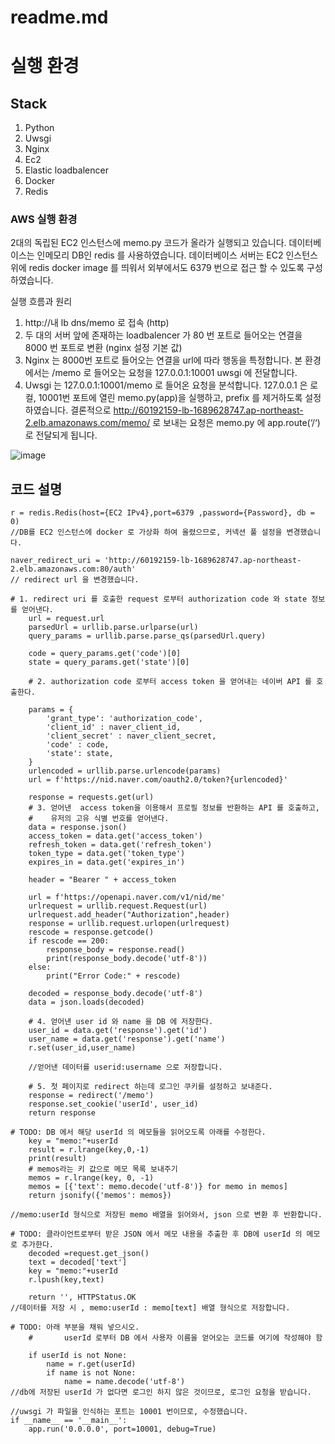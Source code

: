 # readme.md
# 실행 환경

## Stack 
1. Python
2. Uwsgi
3. Nginx
4. Ec2
5. Elastic loadbalencer
6. Docker
7. Redis

### AWS 실행 환경 
2대의 독립된 EC2 인스턴스에 memo.py 코드가 올라가 실행되고 있습니다.
데이터베이스는 인메모리 DB인 redis 를 사용하였습니다.
데이터베이스 서버는 EC2 인스턴스 위에 redis docker image 를 띄워서 외부에서도 6379 번으로 접근 할 수 있도록 구성하였습니다. 

실행 흐름과 원리 
1. http://내 lb dns/memo 로 접속 (http)
2. 두 대의 서버 앞에 존재하는 loadbalencer 가 80 번 포트로 들어오는 연결을 8000 번 포트로 변환
   (nginx 설정 기본 값)
3. Nginx 는 8000번 포트로 들어오는 연결을 url에 따라 행동을 특정합니다. 
   본 환경에서는 /memo 로 들어오는 요청을 127.0.0.1:10001 uwsgi 에 전달합니다. 
4. Uwsgi 는 127.0.0.1:10001/memo 로 들어온 요청을 분석합니다.
   127.0.0.1 은 로컬, 10001번 포트에 열린 memo.py(app)을 실행하고, prefix 를 제거하도록 설정하였습니다. 결론적으로 http://60192159-lb-1689628747.ap-northeast-2.elb.amazonaws.com/memo/ 로 보내는 요청은  memo.py 에 app.route(‘/‘) 로 전달되게 됩니다. 

![image](https://github.com/hyunw9/backend2023/assets/43662405/f4890c08-70a2-4f59-ba2a-166cf9456d18)


## 코드 설명
```
r = redis.Redis(host={EC2 IPv4},port=6379 ,password={Password}, db = 0)
//DB를 EC2 인스턴스에 docker 로 가상화 하여 올렸으므로, 커넥션 풀 설정을 변경했습니다. 
```

```
naver_redirect_uri = 'http://60192159-lb-1689628747.ap-northeast-2.elb.amazonaws.com:80/auth'
// redirect url 을 변경했습니다. 
```



```
# 1. redirect uri 를 호출한 request 로부터 authorization code 와 state 정보를 얻어낸다.
    url = request.url
    parsedUrl = urllib.parse.urlparse(url)
    query_params = urllib.parse.parse_qs(parsedUrl.query)
    
    code = query_params.get('code')[0]
    state = query_params.get('state')[0]

    # 2. authorization code 로부터 access token 을 얻어내는 네이버 API 를 호출한다.

    params = {
        'grant_type': 'authorization_code',
        'client_id' : naver_client_id,
        'client_secret' : naver_client_secret,
        'code' : code,
        'state': state,
    }
    urlencoded = urllib.parse.urlencode(params)  
    url = f'https://nid.naver.com/oauth2.0/token?{urlencoded}'

    response = requests.get(url) 
    # 3. 얻어낸  access token을 이용해서 프로필 정보를 반환하는 API 를 호출하고,
    #    유저의 고유 식별 번호를 얻어낸다.
    data = response.json()
    access_token = data.get('access_token')
    refresh_token = data.get('refresh_token')
    token_type = data.get('token_type')
    expires_in = data.get('expires_in')

    header = "Bearer " + access_token
    
    url = f'https://openapi.naver.com/v1/nid/me'
    urlrequest = urllib.request.Request(url)
    urlrequest.add_header("Authorization",header)
    response = urllib.request.urlopen(urlrequest)
    rescode = response.getcode()
    if rescode == 200:
        response_body = response.read()
        print(response_body.decode('utf-8'))
    else:
        print("Error Code:" + rescode)

    decoded = response_body.decode('utf-8')
    data = json.loads(decoded)
    
    # 4. 얻어낸 user id 와 name 을 DB 에 저장한다.
    user_id = data.get('response').get('id')
    user_name = data.get('response').get('name')
    r.set(user_id,user_name)
	
	//얻어낸 데이터를 userid:username 으로 저장합니다. 

    # 5. 첫 페이지로 redirect 하는데 로그인 쿠키를 설정하고 보내준다.
    response = redirect('/memo')
    response.set_cookie('userId', user_id)
    return response

```

```
# TODO: DB 에서 해당 userId 의 메모들을 읽어오도록 아래를 수정한다.
    key = "memo:"+userId
    result = r.lrange(key,0,-1)
    print(result)
    # memos라는 키 값으로 메모 목록 보내주기
    memos = r.lrange(key, 0, -1)
    memos = [{'text': memo.decode('utf-8')} for memo in memos]
    return jsonify({'memos': memos})

//memo:userId 형식으로 저장된 memo 배열을 읽어와서, json 으로 변환 후 반환합니다.
```

```
# TODO: 클라이언트로부터 받은 JSON 에서 메모 내용을 추출한 후 DB에 userId 의 메모로 추가한다.
    decoded =request.get_json()
    text = decoded['text']
    key = "memo:"+userId 
    r.lpush(key,text)
    
    return '', HTTPStatus.OK
//데이터를 저장 시 , memo:userId : memo[text] 배열 형식으로 저장합니다. 

```

```
# TODO: 아래 부분을 채워 넣으시오.
    #       userId 로부터 DB 에서 사용자 이름을 얻어오는 코드를 여기에 작성해야 함
        
    if userId is not None:
        name = r.get(userId)
        if name is not None:
            name = name.decode('utf-8')
//db에 저장된 userId 가 없다면 로그인 하지 않은 것이므로, 로그인 요청을 받습니다. 
```


```
//uwsgi 가 파일을 인식하는 포트는 10001 번이므로, 수정했습니다. 
if __name__ == '__main__':
    app.run('0.0.0.0', port=10001, debug=True) 

```
